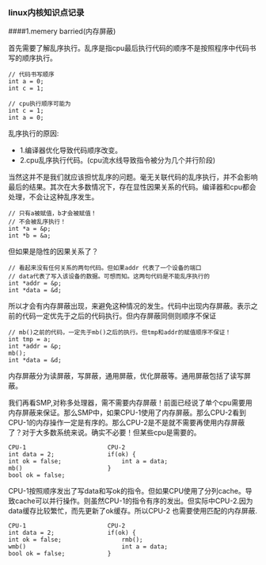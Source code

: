 ### linux内核知识点记录

####1.memery barried(内存屏蔽)

首先需要了解乱序执行。乱序是指cpu最后执行代码的顺序不是按照程序中代码书写的顺序执行。

```
// 代码书写顺序
int a = 0; 
int c = 1; 

// cpu执行顺序可能为
int c = 1;
int a = 0;
```

乱序执行的原因:
* 1.编译器优化导致代码顺序改变。
* 2.cpu乱序执行代码。(cpu流水线导致指令被分为几个并行阶段)

当然这并不是我们就应该担忧乱序的问题。毫无关联代码的乱序执行，并不会影响最后的结果。其次在大多数情况下，存在显性因果关系的代码。编译器和cpu都会处理，不会让这种乱序发生。

```
// 只有a被赋值，b才会被赋值！
// 不会被乱序执行！
int *a = &p;
int *b = &a;
```

但如果是隐性的因果关系了？

```
// 看起来没有任何关系的两句代码。但如果addr 代表了一个设备的端口
// data代表了写入该设备的数据。可想而知。这两句代码是不能乱序执行的
int *addr = &p;
int *data = &d;
```

所以才会有内存屏蔽出现，来避免这种情况的发生。代码中出现内存屏蔽。表示之前的代码一定优先于之后的代码执行。但内存屏蔽同侧则顺序不保证

```
// mb()之前的代码，一定先于mb()之后的执行。但tmp和addr的赋值顺序不保证！
int tmp = a;
int *addr = &p;
mb();
int *data = &d;
``` 

内存屏蔽分为读屏蔽，写屏蔽，通用屏蔽，优化屏蔽等。通用屏蔽包括了读写屏蔽。

我们再看SMP,对称多处理器，需不需要内存屏蔽！前面已经说了单个cpu需要用内存屏蔽来保证。那么SMP中，如果CPU-1使用了内存屏蔽。那么CPU-2看到CPU-1的内存操作一定是有序的。那么CPU-2是不是就不需要再使用内存屏蔽了？对于大多数系统来说。确实不必要！但某些cpu是需要的。

```
CPU-1 						CPU-2
int data = 2; 				if(ok) {
int ok = false; 				int a = data;
mb() 						}
bool ok = false;
```

CPU-1按照顺序发出了写data和写ok的指令。但如果CPU使用了分列cache。导致cache可以并行操作。则虽然CPU-1的指令有序的发出。但实际中CPU-2.因为data缓存比较繁忙，而先更新了ok缓存。所以CPU-2 也需要使用匹配的内存屏蔽.

```
CPU-1 						CPU-2
int data = 2; 				if(ok) {
int ok = false; 				rmb();
wmb() 							int a = data;	
bool ok = false; 			}
```
